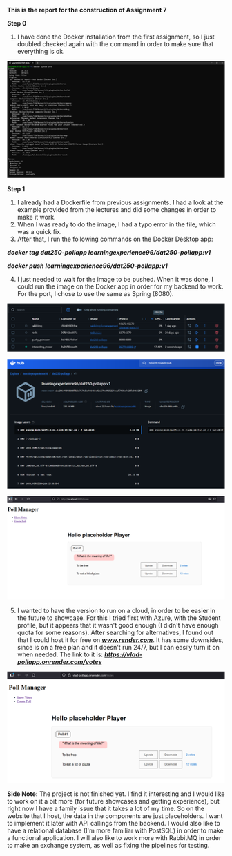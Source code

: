 **This is the report for the construction of Assignment 7**

**Step 0**
1. I have done the Docker installation from the first assignment, so I just doubled checked again with the command in order to make sure that everything is ok.

![Docker 1.png](../pictures/%2FDocker%201.png)

**Step 1**
1. I already had a Dockerfile from previous assignments. I had a look at the example provided from the lectures and did some changes in order to make it work.
2. When I was ready to do the image, I had a typo error in the file, which was a quick fix.
3. After that, I run the following commands on the Docker Desktop app:

**_docker tag dat250-pollapp learningexperience96/dat250-pollapp:v1_**

**_docker push learningexperience96/dat250-pollapp:v1_**

4. I just needed to wait for the image to be pushed. When it was done, I could run the image on the Docker app in order for my backend to work. For the port, I chose to use the same as Spring (8080).

![Docker Assignment 2.png](../pictures/%2FDocker%20Assignment%202.png)

![Docker Assignment 3.png](../pictures/%2FDocker%20Assignment%203.png)

![Docker Assignment 4.png](../pictures/%2FDocker%20Assignment%204.png)

5. I wanted to have the version to run on a cloud, in order to be easier in the future to showcase. For this I tried first with Azure, with the Student profile, but it appears that it wasn't good enough (I didn't have enough quota for some reasons). After searching for alternatives, I found out that I could host it for free on **_www.render.com_**. It has some downsides, since is on a free plan and it doesn't run 24/7, but I can easily turn it on when needed. The link to it is: **_https://vlad-pollapp.onrender.com/votes_**

![Docker Assignment 5.png](../pictures/%2FDocker%20Assignment%205.png)

**Side Note:**
The project is not finished yet. I find it interesting and I would like to work on it a bit more (for future showcases and getting experience), but right now I have a family issue that it takes a lot of my time. 
So on the website that I host, the data in the components are just placeholders. I want to implement it later with API callings from the backend. I would also like to have a relational database (I'm more familiar with PostSQL) in order to make a functional application. I will also like to work more with RabbitMQ in order to make an exchange system, as well as fixing the pipelines for testing.

